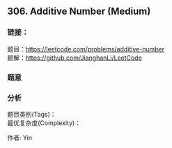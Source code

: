 ## 306. Additive Number (Medium)

### **链接**：
题目：https://leetcode.com/problems/additive-number  
题解：https://github.com/JianghanLi/LeetCode

### **题意**



### **分析**  
题目类别(Tags)：  
最优复杂度(Complexity)：  



作者: Yin
